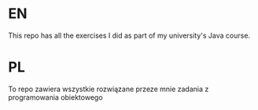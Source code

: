 # EN
This repo has all the exercises I did as part of my university's Java course.

# PL
To repo zawiera wszystkie rozwiązane przeze mnie zadania z programowania obiektowego
